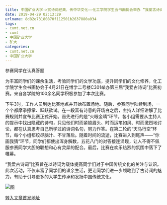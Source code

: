 ```yaml
---
title: 中国矿业大学->赏诗词经典，传中华文化——化工学院学生会书画协会举办 “我爱古诗词”比赛初赛 | cumt.net.cn
date: 2019-04-29 02:13:29
urlname: 8d82e73180870f112501b2637880a034
tags: 
- cumt.net.cn
- cumt
- 中国矿业大学
- 矿大
categories:
- cumt.net.cn
- 中国矿业大学
---
```


参赛同学在认真答题

为丰富同学们的课余生活，考验同学们的文学功底，提升同学们的文化修养，化工学院学生会书画协会于4月21日在博学二号楼C301举办第三届“我爱古诗词”比赛初赛。来自各学院的100余名同学积极参加了本次比赛。

下午3时，工作人员到达比赛地点并开始布置场地。随后，参赛同学陆续到场，一个个都摩拳擦掌、跃跃欲试。在一段富有诗意的开场白之后，主持人详细讲解了比赛规则并宣布比赛正式开始。首先进行的是“火眼金睛”环节，各小组需要从主持人的提示中找出隐藏的诗句，只见他们时而紧锁眉头、时而运笔如风、时而激烈地讨论，都在认真思考自己所学过的诗词名句，努力作答。在第二轮的“天马行空”环节，每个小组都绞尽脑汁、不甘落后。随着时间的流逝，比赛进入到尾声——“你画我猜”环节，同学们都使出浑身解数，五花八门的对答接连涌现，让人不得不佩服参赛同学大胆的联想和心有灵犀的配合。最后，比赛在欢乐热烈的氛围中落下了帷幕。

“我爱古诗词”比赛旨在以诗词为载体提高同学们对于中国传统文化的关注与认识。此次活动，不仅丰富了同学们的课余生活，更让同学们进一步领略到了古诗词的魅力，有助于引导更多的大学生传承和发扬中国传统文化。

![图](http://xwzx.cumt.edu.cn/_upload/article/images/9a/cb/80e5df804ee79edff4f500f5640f/6f7e1538-a61f-48be-8172-8e3673889b07.jpg)

[转入文章首发地址](http://xwzx.cumt.edu.cn/f4/49/c523a521289/page.htm)